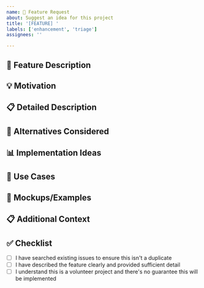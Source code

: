 ```yaml
---
name: 🚀 Feature Request
about: Suggest an idea for this project
title: '[FEATURE] '
labels: ['enhancement', 'triage']
assignees: ''

---
```


## 🚀 Feature Description

<!-- A clear and concise description of what you want to happen. -->

## 💡 Motivation

<!-- Is your feature request related to a problem? Please describe. -->

## 📋 Detailed Description

<!-- Describe the solution you'd like in detail. -->

## 🔄 Alternatives Considered

<!-- Describe any alternative solutions or features you've considered. -->

## 📊 Implementation Ideas

<!-- If you have ideas on how this could be implemented, please describe them. -->

## 🎯 Use Cases

<!-- Describe specific use cases where this feature would be beneficial. -->

## 📸 Mockups/Examples

<!-- If applicable, add sketches, mockups, or examples to help explain your feature. -->

## 📋 Additional Context

<!-- Add any other context or screenshots about the feature request here. -->

## ✅ Checklist

- [ ] I have searched existing issues to ensure this isn't a duplicate
- [ ] I have described the feature clearly and provided sufficient detail
- [ ] I understand this is a volunteer project and there's no guarantee this will be implemented
